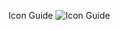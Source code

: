 Icon Guide
![Icon Guide](http://www.conceptdraw.com/How-To-Guide/picture/Cisco-switches-and-hubs-Design-elements.png)
